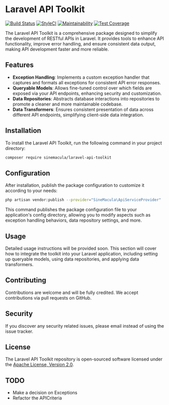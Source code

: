 # Laravel API Toolkit

[![Build Status](https://github.com/sinemacula/laravel-api-toolkit/actions/workflows/tests.yml/badge.svg?branch=master)](https://github.com/sinemacula/laravel-api-toolkit/actions/workflows/tests.yml)
[![StyleCI](https://github.styleci.io/repos/787362267/shield?style=flat&branch=master)](https://github.styleci.io/repos/787362267)
[![Maintainability](https://api.codeclimate.com/v1/badges/f3221f27741afef43551/maintainability)](https://codeclimate.com/github/sinemacula/laravel-api-toolkit/maintainability)
[![Test Coverage](https://api.codeclimate.com/v1/badges/f3221f27741afef43551/test_coverage)](https://codeclimate.com/github/sinemacula/laravel-api-toolkit/test_coverage)

The Laravel API Toolkit is a comprehensive package designed to simplify the development of RESTful APIs in Laravel. It
provides tools to enhance API functionality, improve error handling, and ensure consistent data output, making API
development faster and more reliable.

## Features

- **Exception Handling**: Implements a custom exception handler that captures and formats all exceptions for consistent
  API error responses.
- **Queryable Models**: Allows fine-tuned control over which fields are exposed via your API endpoints, enhancing
  security and customization.
- **Data Repositories**: Abstracts database interactions into repositories to promote a cleaner and more maintainable
  codebase.
- **Data Transformers**: Ensures consistent presentation of data across different API endpoints, simplifying client-side
  data integration.

## Installation

To install the Laravel API Toolkit, run the following command in your project directory:

```bash
composer require sinemacula/laravel-api-toolkit
```

## Configuration

After installation, publish the package configuration to customize it according to your needs:

```bash
php artisan vendor:publish --provider="SineMacula\ApiServiceProvider"
```

This command publishes the package configuration file to your application's config directory, allowing you to modify
aspects such as exception handling behaviors, data repository settings, and more.

## Usage

Detailed usage instructions will be provided soon. This section will cover how to integrate the toolkit into your
Laravel application, including setting up queryable models, using data repositories, and applying data transformers.

## Contributing

Contributions are welcome and will be fully credited. We accept contributions via pull requests on GitHub.

## Security

If you discover any security related issues, please email instead of using the issue tracker.

## License

The Laravel API Toolkit repository is open-sourced software licensed under
the [Apache License, Version 2.0](https://www.apache.org/licenses/LICENSE-2.0).

## TODO

- Make a decision on Exceptions
- Refactor the APICriteria
